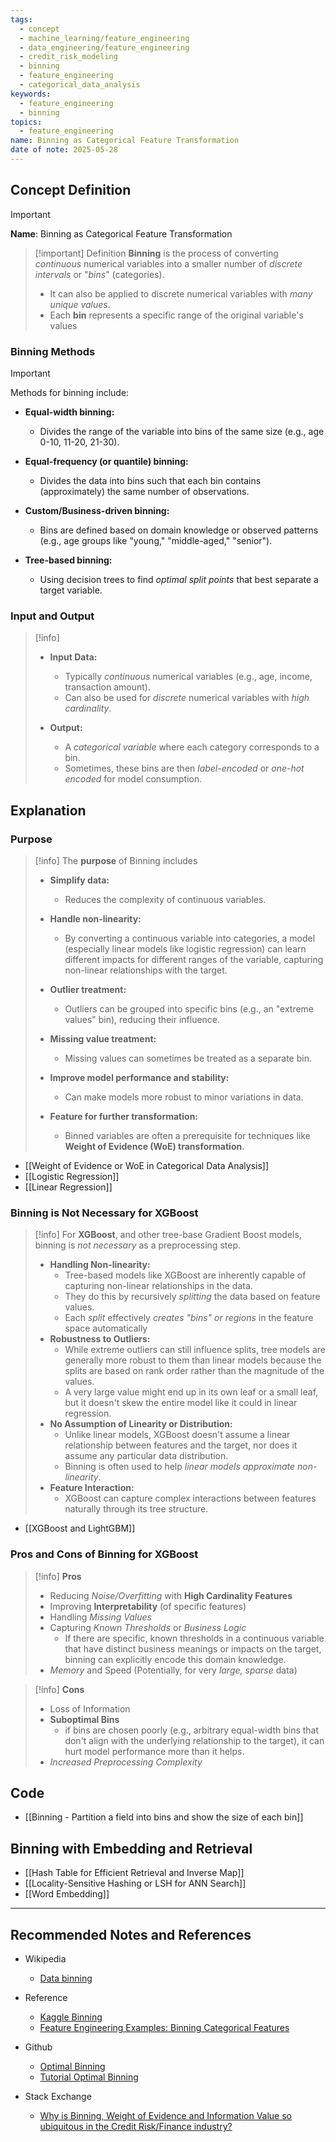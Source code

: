 ```yaml
---
tags:
  - concept
  - machine_learning/feature_engineering
  - data_engineering/feature_engineering
  - credit_risk_modeling
  - binning
  - feature_engineering
  - categorical_data_analysis
keywords:
  - feature_engineering
  - binning
topics:
  - feature_engineering
name: Binning as Categorical Feature Transformation
date of note: 2025-05-28
---
```


## Concept Definition

>[!important]
>**Name**: Binning as Categorical Feature Transformation

>[!important] Definition
>**Binning** is the process of converting *continuous* numerical variables into a smaller number of *discrete intervals* or "*bins*" (categories). 
>- It can also be applied to discrete numerical variables with *many unique values*.
>- Each **bin** represents a specific range of the original variable's values

### Binning Methods

>[!important] 
> Methods for binning include:
> 
> - **Equal-width binning:** 
> 	- Divides the range of the variable into bins of the same size (e.g., age 0-10, 11-20, 21-30).
>     
> - **Equal-frequency (or quantile) binning:** 
> 	- Divides the data into bins such that each bin contains (approximately) the same number of observations.
>     
> - **Custom/Business-driven binning:** 
> 	- Bins are defined based on domain knowledge or observed patterns (e.g., age groups like "young," "middle-aged," "senior").
>     
> - **Tree-based binning:** 
> 	- Using decision trees to find *optimal split points* that best separate a target variable.

### Input and Output

>[!info]
>- **Input Data:**
>	- Typically *continuous* numerical variables (e.g., age, income, transaction amount).
>	- Can also be used for *discrete* numerical variables with *high cardinality*.
> - **Output:**
>     
>     - A *categorical variable* where each category corresponds to a bin.
>     - Sometimes, these bins are then *label-encoded* or *one-hot encoded* for model consumption.


## Explanation

### Purpose

>[!info]
>The **purpose** of Binning includes
>- **Simplify data:** 
>	- Reduces the complexity of continuous variables.
>     
> - **Handle non-linearity:** 
> 	- By converting a continuous variable into categories, a model (especially linear models like logistic regression) can learn different impacts for different ranges of the variable, capturing non-linear relationships with the target.
>     
> - **Outlier treatment:** 
> 	- Outliers can be grouped into specific bins (e.g., an "extreme values" bin), reducing their influence.
>     
> - **Missing value treatment:** 
> 	- Missing values can sometimes be treated as a separate bin.
> - **Improve model performance and stability:** 
> 	- Can make models more robust to minor variations in data.
>     
> - **Feature for further transformation:** 
> 	- Binned variables are often a prerequisite for techniques like **Weight of Evidence (WoE) transformation**.

- [[Weight of Evidence or WoE in Categorical Data Analysis]]
- [[Logistic Regression]]
- [[Linear Regression]]

### Binning is Not Necessary for XGBoost 

>[!info]
>For **XGBoost**, and other tree-base Gradient Boost models, binning is *not necessary* as a preprocessing step.
>- **Handling Non-linearity:** 
>	- Tree-based models like XGBoost are inherently capable of capturing non-linear relationships in the data. 
>	- They do this by recursively *splitting* the data based on feature values. 
>	- Each *split* effectively *creates "bins" or regions* in the feature space automatically
>- **Robustness to Outliers:** 
>	- While extreme outliers can still influence splits, tree models are generally more robust to them than linear models because the splits are based on rank order rather than the magnitude of the values. 
>	- A very large value might end up in its own leaf or a small leaf, but it doesn't skew the entire model like it could in linear regression.
>- **No Assumption of Linearity or Distribution:** 
>	- Unlike linear models, XGBoost doesn't assume a linear relationship between features and the target, nor does it assume any particular data distribution. 
>	- Binning is often used to help *linear models approximate non-linearity*.
>- **Feature Interaction:** 
>	- XGBoost can capture complex interactions between features naturally through its tree structure.

- [[XGBoost and LightGBM]]

### Pros and Cons of Binning for XGBoost

>[!info]
>**Pros**
>- Reducing *Noise/Overfitting* with **High Cardinality Features**
>- Improving **Interpretability** (of specific features)
>- Handling *Missing Values*
>- Capturing *Known Thresholds* or *Business Logic*
>	- If there are specific, known thresholds in a continuous variable that have distinct business meanings or impacts on the target, binning can explicitly encode this domain knowledge.
>- *Memory* and Speed (Potentially, for very *large, sparse* data)

>[!info]
>**Cons**
>- Loss of Information
>- **Suboptimal Bins**
>	- if bins are chosen poorly (e.g., arbitrary equal-width bins that don't align with the underlying relationship to the target), it can hurt model performance more than it helps.
>- *Increased Preprocessing Complexity*



## Code

- [[Binning - Partition a field into bins and show the size of each bin]]


## Binning with Embedding and Retrieval

- [[Hash Table for Efficient Retrieval and Inverse Map]]
- [[Locality-Sensitive Hashing or LSH for ANN Search]]
- [[Word Embedding]]



-----------
##  Recommended Notes and References


- Wikipedia
	- [Data binning](https://en.wikipedia.org/wiki/Data_binning)

- Reference
	- [Kaggle Binning](https://www.kaggle.com/code/chandrimad31/credit-risk-part-1-binning-woe-iv-pd-model)
	- [Feature Engineering Examples: Binning Categorical Features](https://towardsdatascience.com/feature-engineering-examples-binning-categorical-features-9f8d582455da/)
	
- Github
	- [Optimal Binning](https://github.com/guillermo-navas-palencia/optbinning)
	- [Tutorial Optimal Binning](https://gnpalencia.org/optbinning/tutorials/tutorial_binary.html)

- Stack Exchange
	- [Why is Binning, Weight of Evidence and Information Value so ubiquitous in the Credit Risk/Finance industry?](https://stats.stackexchange.com/questions/567489/why-is-binning-weight-of-evidence-and-information-value-so-ubiquitous-in-the-cr)